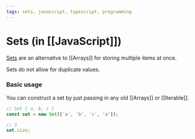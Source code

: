 ```yaml
---
tags: sets, javascript, typescript, programming
---
```

# Sets (in [[JavaScript]])

[Sets](https://developer.mozilla.org/en-US/docs/Web/JavaScript/Reference/Global_Objects/Set) are an alternative to [[Arrays]] for storing multiple items at once.

Sets do not allow for duplicate values.

### Basic usage

You can construct a set by just passing in any old [[Arrays]] or [[Iterable]].

```javascript
// Set { a, b, c }
const set = new Set(['a', 'b', 'c', 'a']);

// 3
set.size;
```